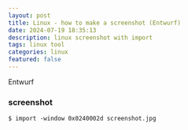 ```yaml
---
layout: post
title: Linux - how to make a screenshot (Entwurf)
date: 2024-07-19 18:35:13
description: linux screenshot with import 
tags: linux tool
categories: linux
featured: false
---
```


Entwurf

### screenshot

````markup
$ import -window 0x0240002d screenshot.jpg
````



